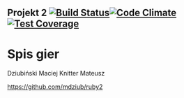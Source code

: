 ## Projekt 2  [![Build Status](https://travis-ci.org/mdziub/ruby2.svg?branch=master)](https://travis-ci.org/mdziub/ruby2)[![Code Climate](https://codeclimate.com/github/mdziub/ruby2/badges/gpa.svg)](https://codeclimate.com/github/mdziub/ruby2)[![Test Coverage](https://codeclimate.com/github/mdziub/ruby2/badges/coverage.svg)](https://codeclimate.com/github/mdziub/ruby2/coverage)

# Spis gier

Dziubiński Maciej
Knitter Mateusz

https://github.com/mdziub/ruby2

